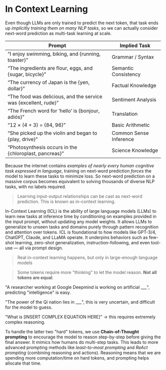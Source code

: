 # In Context Learning

Even though LLMs are only trained to predict the next token, that task ends up _implicitly training them on many NLP tasks_, so we can actually consider next-word prediction as multi-task learning at scale. 

| Prompt                                                       | Implied Task         |
| ------------------------------------------------------------ | --------------------- |
| “I enjoy swimming, biking, and {running, toaster}”           | Grammar / Syntax      |
| “The ingredients are flour, eggs, and {sugar, bicycle}”       | Semantic Consistency  |
| “The currency of Japan is the {yen, dollar}”                 | Factual Knowledge     |
| “The food was delicious, and the service was {excellent, rude}” | Sentiment Analysis |
| “The French word for ‘hello’ is {bonjour, adiós}”            | Translation           |
| “12 × (4 + 3) = {84, 96}”                                    | Basic Arithmetic      |
| “She picked up the violin and began to {play, drive}”        | Common Sense Inference |
| “Photosynthesis occurs in the {chloroplast, pancreas}”       | Science Knowledge     |

Because the internet contains _examples of nearly every human cognitive task expressed in language_, training on next-word prediction _forces_ the model to learn these tasks to minimize loss. So next-word prediction on a massive corpus becomes equivalent to solving thousands of diverse NLP tasks, with no labels required. 

> Learning input-output relationships can be cast as next-word prediction. This is known as in-context learning.

In-Context Learning (ICL) is the ability of large language models (LLMs) to learn new tasks at inference time by conditioning on examples provided in the input prompt, without updating any model weights. It allows LLMs to generalize to unseen tasks and domains purely through pattern recognition and attention over tokens. ICL is foundational to how models like GPT-3/4, ChatGPT, Claude, and LLaMA operate. It underpins behaviors such as few-shot learning, zero-shot generalization, instruction-following, and even tool-use — all via prompt design.

> Real in-context learning happens, but only in large-enough language models

> Some tokens require more "thinking" to let the model reason. **Not all tokens are equal**. 

"A researcher working at Google Deepmind is working on artificial ___", predicting "intelligence" is easy.

"The power of the Qi nation lies in ___", this is very uncertain, and difficult for the model to guess.

"What is [INSERT COMPLEX EQUATION HERE]" -> this requires extremely complex reasoning. 

To handle the latter two "hard" tokens, we use **Chain-of-Thought prompting** to encourage the model to reason step-by-step before giving the final answer. It mimics how humans do multi-step tasks. This leads to more advanced prompting methods like _least-to-most prompting_ and _ReAct prompting_ (combining reasoning and actions). Reasoning means that we are spending more computation/time on hard tokens, and prompting helps allocate that time. 